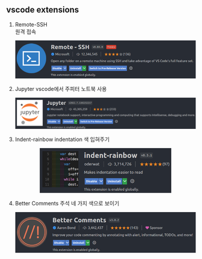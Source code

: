 ## vscode extensions

1. Remote-SSH     
   원격 접속      
   <p align="center"><img src="./img/remotessh.png" width="700"></p>    

2. Jupyter
   vscode에서 주피터 노트북 사용
   <p align="center"><img src="./img/jupyter.png" width="700"></p>    


3. Indent-rainbow
   indentation 색 입혀주기
   <p align="center"><img src="./img/indent_rainbow.png" width="350"></p>    

4. Better Comments
   주석 네 가지 색으로 보이기
   <p align="center"><img src="./img/better_comments.png" width="700"></p>    

